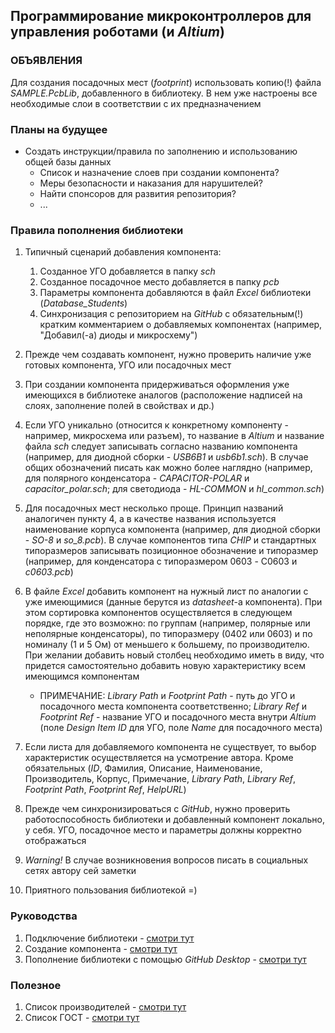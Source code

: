 ## Программирование микроконтроллеров для управления роботами (и _Altium_)

### ОБЪЯВЛЕНИЯ

Для создания посадочных мест (_footprint_) использовать копию(!) файла _SAMPLE.PcbLib_, добавленного в библиотеку. В нем уже настроены все необходимые слои в соответствии с их предназначением

### Планы на будущее

* Создать инструкции/правила по заполнению и использованию общей базы данных
    * Список и назначение слоев при создании компонента?
    * Меры безопасности и наказания для нарушителей?
    * Найти спонсоров для развития репозитория?
    * ...

### Правила пополнения библиотеки

1. Типичный сценарий добавления компонента:
    1. Созданное УГО добавляется в папку _sch_
    2. Созданное посадочное место добавляется в папку _pcb_
    3. Параметры компонента добавляются в файл _Excel_ библиотеки (_Database_Students_)
    4. Синхронизация с репозиторием на _GitHub_ с обязательным(!) кратким комментарием о добавляемых компонентах (например, "Добавил(-а) диоды и микросхему")
    
2. Прежде чем создавать компонент, нужно проверить наличие уже готовых компонента, УГО или посадочных мест

3. При создании компонента придерживаться оформления уже имеющихся в библиотеке аналогов (расположение надписей на слоях, заполнение полей в свойствах и др.)

4. Если УГО уникально (относится к конкретному компоненту - например, микросхема или разъем), то название в _Altium_ и название файла _sch_ следует записывать согласно названию компонента (например, для диодной сборки - _USB6B1_ и _usb6b1.sch_). В случае общих обозначений писать как можно более наглядно (например, для полярного конденсатора - _CAPACITOR-POLAR_ и _capacitor_polar.sch_; для светодиода - _HL-COMMON_ и _hl_common.sch_)

5. Для посадочных мест несколько проще. Принцип названий аналогичен пункту 4, а в качестве названия используется наименование корпуса компонента (например, для диодной сборки - _SO-8_ и _so_8.pcb_). В случае компонентов типа _CHIP_ и стандартных типоразмеров записывать позиционное обозначение и типоразмер (например, для конденсатора с типоразмером 0603 - C0603 и _c0603.pcb_)
    
6. В файле _Excel_ добавить компонент на нужный лист по аналогии с уже имеющимися (данные берутся из _datasheet_-а компонента). При этом сортировка компонентов осуществляется в следующем порядке, где это возможно: по группам (например, полярные или неполярные конденсаторы), по типоразмеру (0402 или 0603) и по номиналу (1 и 5 Ом) от меньшего к большему, по производителю. При желании добавить новый столбец необходимо иметь в виду, что придется самостоятельно добавить новую характеристику всем имеющимся компонентам
    - ПРИМЕЧАНИЕ: _Library Path_ и _Footprint Path_ - путь до УГО и посадочного места компонента соответственно; _Library Ref_ и _Footprint Ref_ - название УГО и посадочного места внутри _Altium_ (поле _Design Item ID_ для УГО, поле _Name_ для посадочного места)

7. Если листа для добавляемого компонента не существует, то выбор характеристик осуществляется на усмотрение автора. Кроме обязательных (_ID_, Фамилия, Описание, Наименование, Производитель, Корпус, Примечание, _Library Path_, _Library Ref_, _Footprint Path_, _Footprint Ref_, _HelpURL_)

8. Прежде чем синхронизироваться с _GitHub_, нужно проверить работоспособность библиотеки и добавленный компонент локально, у себя. УГО, посадочное место и параметры должны корректно отображаться

9. _Warning!_ В случае возникновения вопросов писать в социальных сетях автору сей заметки

10. Приятного пользования библиотекой =)

### Руководства

1. Подключение библиотеки - [смотри тут](add_library.md)
2. Создание компонента - [смотри тут](create_component.md)
3. Пополнение библиотеки с помощью _GitHub Desktop_ - [смотри тут](use_github.md)

### Полезное

1. Список производителей - [смотри тут](manufacturers.md)
2. Список ГОСТ - [смотри тут](gost.md)
